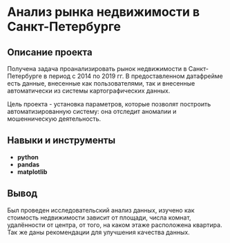 # Анализ рынка недвижимости в Санкт-Петербурге


## Описание проекта

Получена задача проанализировать рынок недвижимости в Санкт-Петербурге в период с 2014 по 2019 гг. В предоставленном датафрейме есть данные, внесенные как пользователями, так и внесенные автоматически из системы картографических данных.

Цель проекта - установка параметров, которые позволят построить автоматизированную систему: она отследит аномалии и мошенническую деятельность.



## Навыки и инструменты

- **python**
- **pandas**
- **matplotlib**


## Вывод

Был проведен исследовательский анализ данных, изучено как стоимость недвижимости зависит от площади, числа комнат, удалённости от центра, от того, на каком этаже расположена квартира. Так же даны рекомендации для улучшения качества данных.
